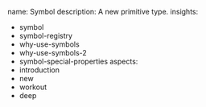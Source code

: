 name: Symbol
description: A new primitive type.
insights:
  - symbol
  - symbol-registry
  - why-use-symbols
  - why-use-symbols-2
  - symbol-special-properties
aspects:
  - introduction
  - new
  - workout
  - deep
 
